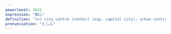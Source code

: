 ```yaml
---
powerlevel: 1631
expression: "都心"
definition: "(n) city centre (center) (esp. capital city); urban centre; heart of city a metropolis; (P)"
pronunciation: "としん"
---
```

